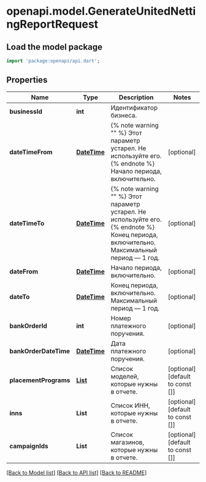 # openapi.model.GenerateUnitedNettingReportRequest

## Load the model package
```dart
import 'package:openapi/api.dart';
```

## Properties
Name | Type | Description | Notes
------------ | ------------- | ------------- | -------------
**businessId** | **int** | Идентификатор бизнеса. | 
**dateTimeFrom** | [**DateTime**](DateTime.md) | {% note warning \"\" %}  Этот параметр устарел. Не используйте его.  {% endnote %}  Начало периода, включительно.  | [optional] 
**dateTimeTo** | [**DateTime**](DateTime.md) | {% note warning \"\" %}  Этот параметр устарел. Не используйте его.  {% endnote %}  Конец периода, включительно. Максимальный период — 1 год.  | [optional] 
**dateFrom** | [**DateTime**](DateTime.md) | Начало периода, включительно. | [optional] 
**dateTo** | [**DateTime**](DateTime.md) | Конец периода, включительно. Максимальный период — 1 год. | [optional] 
**bankOrderId** | **int** | Номер платежного поручения. | [optional] 
**bankOrderDateTime** | [**DateTime**](DateTime.md) | Дата платежного поручения. | [optional] 
**placementPrograms** | [**List<PlacementType>**](PlacementType.md) | Список моделей, которые нужны в отчете.  | [optional] [default to const []]
**inns** | **List<String>** | Список ИНН, которые нужны в отчете. | [optional] [default to const []]
**campaignIds** | **List<int>** | Список магазинов, которые нужны в отчете. | [optional] [default to const []]

[[Back to Model list]](../README.md#documentation-for-models) [[Back to API list]](../README.md#documentation-for-api-endpoints) [[Back to README]](../README.md)


